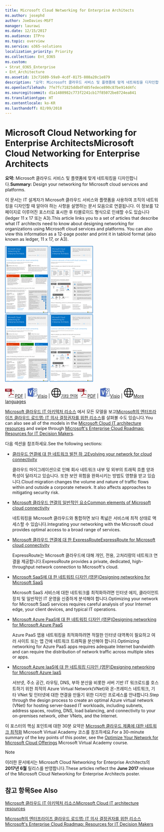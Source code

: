 ```yaml
---
title: Microsoft Cloud Networking for Enterprise Architects
ms.author: josephd
author: JoeDavies-MSFT
manager: laurawi
ms.date: 12/15/2017
ms.audience: ITPro
ms.topic: overview
ms.service: o365-solutions
localization_priority: Priority
ms.collection: Ent_O365
ms.custom:
- Strat_O365_Enterprise
- Ent_Architecture
ms.assetid: 13c71689-59a9-4cdf-8175-808a20c1e879
description: "요약: Microsoft 클라우드 서비스 및 플랫폼에 맞게 네트워킹을 디자인합니다."
ms.openlocfilehash: 7fe7fc71825ddbdf485fedece890c87be914d4fc
ms.sourcegitcommit: d1a1480982c773f2241cb17f85072be8724ea841
ms.translationtype: HT
ms.contentlocale: ko-KR
ms.lasthandoff: 02/09/2018
---
```

# <a name="microsoft-cloud-networking-for-enterprise-architects"></a><span data-ttu-id="70e7c-103">Microsoft Cloud Networking for Enterprise Architects</span><span class="sxs-lookup"><span data-stu-id="70e7c-103">Microsoft Cloud Networking for Enterprise Architects</span></span>

 <span data-ttu-id="70e7c-104">**요약:** Microsoft 클라우드 서비스 및 플랫폼에 맞게 네트워킹을 디자인합니다.</span><span class="sxs-lookup"><span data-stu-id="70e7c-104">**Summary:** Design your networking for Microsoft cloud services and platforms.</span></span>
  
<span data-ttu-id="70e7c-p101">이 문서는 IT 설계자가 Microsoft 클라우드 서비스와 플랫폼을 사용하여 조직의 네트워킹을 디자인할 때 알아야 하는 사항을 설명하는 문서 모음으로 연결됩니다. 이 정보를 12페이지로 이루어진 포스터로 표시한 후 타블로이드 형식으로 인쇄할 수도 있습니다(ledger 11 x 17 또는 A3).</span><span class="sxs-lookup"><span data-stu-id="70e7c-p101">This article links you to a set of articles that describe what IT architects need to know about designing networking for organizations using Microsoft cloud services and platforms. You can also view this information as a 12-page poster and print it in tabloid format (also known as ledger, 11 x 17, or A3).</span></span>
  
<span data-ttu-id="70e7c-107">[![Microsoft 클라우드 네트워킹 모델의 축소판 이미지](images/95e8ab6a-b4d0-4836-acc1-b0b77ebf46e6.png)  
](https://go.microsoft.com/fwlink/p/?linkid=842073)</span><span class="sxs-lookup"><span data-stu-id="70e7c-107">[![Thumb image for Microsoft cloud networking model](images/95e8ab6a-b4d0-4836-acc1-b0b77ebf46e6.png)  
](https://go.microsoft.com/fwlink/p/?linkid=842073)</span></span>
  
<span data-ttu-id="70e7c-108">![PDF 파일](images/ITPro_Other_PDFicon.png)[PDF](https://go.microsoft.com/fwlink/p/?linkid=842073) | ![Visio 파일](images/ITPro_Other_VisioIcon.jpg)[Visio](https://go.microsoft.com/fwlink/p/?linkid=842074) | ![다른 언어 버전으로 페이지 보기](images/e16c992d-b0f8-48ae-bf44-db7a9fcaab9e.png)[기타 언어](https://www.microsoft.com/download/details.aspx?id=54425)</span><span class="sxs-lookup"><span data-stu-id="70e7c-108">![PDF file](images/ITPro_Other_PDFicon.png)[PDF](https://go.microsoft.com/fwlink/p/?linkid=842073) | ![Visio file](images/ITPro_Other_VisioIcon.jpg)[Visio](https://go.microsoft.com/fwlink/p/?linkid=842074) | ![See a page with versions in additional languages](images/e16c992d-b0f8-48ae-bf44-db7a9fcaab9e.png)[More languages](https://www.microsoft.com/download/details.aspx?id=54425)</span></span>
  
<span data-ttu-id="70e7c-109">[Microsoft 클라우드 IT 아키텍처 리소스](microsoft-cloud-it-architecture-resources.md) 에서 모든 모델을 보고[Microsoft의 엔터프라이즈 클라우드 로드맵: IT 의사 결정권자를 위한 리소스](https://aka.ms/cloudarchitecture)를 살펴볼 수도 있습니다.</span><span class="sxs-lookup"><span data-stu-id="70e7c-109">You can also see all of the models in the [Microsoft Cloud IT architecture resources](microsoft-cloud-it-architecture-resources.md) and swipe through [Microsoft's Enterprise Cloud Roadmap: Resources for IT Decision Makers](https://aka.ms/cloudarchitecture).</span></span>
  
<span data-ttu-id="70e7c-110">다음 섹션을 참조하세요.</span><span class="sxs-lookup"><span data-stu-id="70e7c-110">See the following sections:</span></span>
  
- [<span data-ttu-id="70e7c-111">클라우드 연결에 대 한 네트워크 발전 하 고</span><span class="sxs-lookup"><span data-stu-id="70e7c-111">Evolving your network for cloud connectivity</span></span>](evolving-your-network-for-cloud-connectivity.md)
    
    <span data-ttu-id="70e7c-p102">클라우드 마이그레이션으로 인해 회사 네트워크 내부 및 외부의 트래픽 흐름 양과 특성이 달라지고 있습니다. 또한 보안 위험을 완화시키는 방법도 영향을 받고 있습니다.</span><span class="sxs-lookup"><span data-stu-id="70e7c-p102">Cloud migration changes the volume and nature of traffic flows within and outside a corporate network. It also affects approaches to mitigating security risk.</span></span>
    
- [<span data-ttu-id="70e7c-114">Microsoft 클라우드 연결의 일반적인 요소</span><span class="sxs-lookup"><span data-stu-id="70e7c-114">Common elements of Microsoft cloud connectivity</span></span>](common-elements-of-microsoft-cloud-connectivity.md)
    
    <span data-ttu-id="70e7c-115">네트워킹을 Microsoft 클라우드와 통합하면 보다 폭넓은 서비스에 최적 상태로 액세스할 수 있습니다.</span><span class="sxs-lookup"><span data-stu-id="70e7c-115">Integrating your networking with the Microsoft cloud provides optimal access to a broad range of services.</span></span>
    
- [<span data-ttu-id="70e7c-116">Microsoft 클라우드 연결에 대 한 ExpressRoute</span><span class="sxs-lookup"><span data-stu-id="70e7c-116">ExpressRoute for Microsoft cloud connectivity</span></span>](expressroute-for-microsoft-cloud-connectivity.md)
    
    <span data-ttu-id="70e7c-117">ExpressRoute는 Microsoft 클라우드에 대해 개인, 전용, 고처리량의 네트워크 연결을 제공합니다.</span><span class="sxs-lookup"><span data-stu-id="70e7c-117">ExpressRoute provides a private, dedicated, high-throughput network connection to Microsoft's cloud.</span></span>
    
- [<span data-ttu-id="70e7c-118">Microsoft SaaS에 대 한 네트워킹 디자인 (영문)</span><span class="sxs-lookup"><span data-stu-id="70e7c-118">Designing networking for Microsoft SaaS</span></span>](designing-networking-for-microsoft-saas.md)
    
    <span data-ttu-id="70e7c-119">Microsoft SaaS 서비스에 대한 네트워크를 최적화하려면 인터넷 에지, 클라이언트 장치 및 일반적인 IT 운영을 신중하게 분석해야 합니다.</span><span class="sxs-lookup"><span data-stu-id="70e7c-119">Optimizing your network for Microsoft SaaS services requires careful analysis of your Internet edge, your client devices, and typical IT operations.</span></span>
    
- [<span data-ttu-id="70e7c-120">Microsoft Azure PaaS에 대 한 네트워킹 디자인 (영문)</span><span class="sxs-lookup"><span data-stu-id="70e7c-120">Designing networking for Microsoft Azure PaaS</span></span>](designing-networking-for-microsoft-azure-paas.md)
    
    <span data-ttu-id="70e7c-121">Azure PaaS 앱용 네트워킹을 최적화하려면 적절한 인터넷 대역폭이 필요하고 여러 사이트 또는 앱 간에 네트워크 트래픽을 분산해야 합니다.</span><span class="sxs-lookup"><span data-stu-id="70e7c-121">Optimizing networking for Azure PaaS apps requires adequate Internet bandwidth and can require the distribution of network traffic across multiple sites or apps.</span></span>
    
- [<span data-ttu-id="70e7c-122">Microsoft Azure IaaS에 대 한 네트워킹 디자인 (영문)</span><span class="sxs-lookup"><span data-stu-id="70e7c-122">Designing networking for Microsoft Azure IaaS</span></span>](designing-networking-for-microsoft-azure-iaas.md)
    
    <span data-ttu-id="70e7c-123">서브넷, 주소 공간, 라우팅, DNS, 부하 분산을 비롯한 서버 기반 IT 워크로드를 호스트하기 위한 최적의 Azure Virtual Network(VNet)와 온-프레미스 네트워크, 기타 VNet 및 인터넷에 대한 연결을 만들기 위한 디자인 프로세스를 안내합니다.</span><span class="sxs-lookup"><span data-stu-id="70e7c-123">Step through the design process to create an optimal Azure virtual network (VNet) for hosting server-based IT workloads, including subnets, address spaces, routing, DNS, load balancing, and connectivity to your on-premises network, other VNets, and the Internet.</span></span>
    
<span data-ttu-id="70e7c-124">이 포스터의 핵심 포인트에 대한 30분 요약은 [Microsoft 클라우드 제품에 대한 네트워크 최적화](https://mva.microsoft.com/ko-KR/training-courses/optimize-your-network-for-microsoft-cloud-offerings-17743) Microsoft Virtual Academy 코스를 참조하세요.</span><span class="sxs-lookup"><span data-stu-id="70e7c-124">For a 30-minute summary of the key points of this poster, see the [Optimize Your Network for Microsoft Cloud Offerings](https://mva.microsoft.com/ko-KR/training-courses/optimize-your-network-for-microsoft-cloud-offerings-17743) Microsoft Virtual Academy course.</span></span>
  
> [!NOTE]
> <span data-ttu-id="70e7c-125">이러한 문서에서는 Microsoft Cloud Networking for Enterprise Architects의 **2017년 6월** 릴리스를 반영합니다.</span><span class="sxs-lookup"><span data-stu-id="70e7c-125">These articles reflect the **June 2017** release of the Microsoft Cloud Networking for Enterprise Architects poster.</span></span>
  
## <a name="see-also"></a><span data-ttu-id="70e7c-126">참고 항목</span><span class="sxs-lookup"><span data-stu-id="70e7c-126">See Also</span></span>

[<span data-ttu-id="70e7c-127">Microsoft 클라우드 IT 아키텍처 리소스</span><span class="sxs-lookup"><span data-stu-id="70e7c-127">Microsoft Cloud IT architecture resources</span></span>](microsoft-cloud-it-architecture-resources.md)

[<span data-ttu-id="70e7c-128">Microsoft의 엔터프라이즈 클라우드 로드맵: IT 의사 결정권자를 위한 리소스</span><span class="sxs-lookup"><span data-stu-id="70e7c-128">Microsoft's Enterprise Cloud Roadmap: Resources for IT Decision Makers</span></span>](https://sway.com/FJ2xsyWtkJc2taRD)




